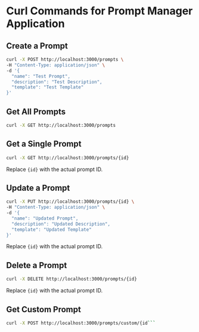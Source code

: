 # Curl Commands for Prompt Manager Application

## Create a Prompt

```sh
curl -X POST http://localhost:3000/prompts \
-H "Content-Type: application/json" \
-d '{
  "name": "Test Prompt",
  "description": "Test Description",
  "template": "Test Template"
}'
```

## Get All Prompts

```sh
curl -X GET http://localhost:3000/prompts
```

## Get a Single Prompt

```sh
curl -X GET http://localhost:3000/prompts/{id}
```

Replace `{id}` with the actual prompt ID.

## Update a Prompt

```sh
curl -X PUT http://localhost:3000/prompts/{id} \
-H "Content-Type: application/json" \
-d '{
  "name": "Updated Prompt",
  "description": "Updated Description",
  "template": "Updated Template"
}'
```

Replace `{id}` with the actual prompt ID.

## Delete a Prompt

```sh
curl -X DELETE http://localhost:3000/prompts/{id}
```

Replace `{id}` with the actual prompt ID.

## Get Custom Prompt

```sh
curl -X POST http://localhost:3000/prompts/custom/{id```